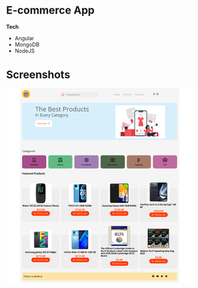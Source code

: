 # E-commerce App

**Tech**

<ul>
<li>Angular</li>
<li>MongoDB</li>
<li>NodeJS</li>
</ul>

# Screenshots

<img src="/client/screenshots/1.png" width="800px" />
